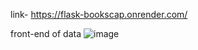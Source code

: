 link- https://flask-bookscap.onrender.com/


front-end of data
![image](https://github.com/user-attachments/assets/ef279855-f7db-464f-acb9-5d7e45a559bf)
